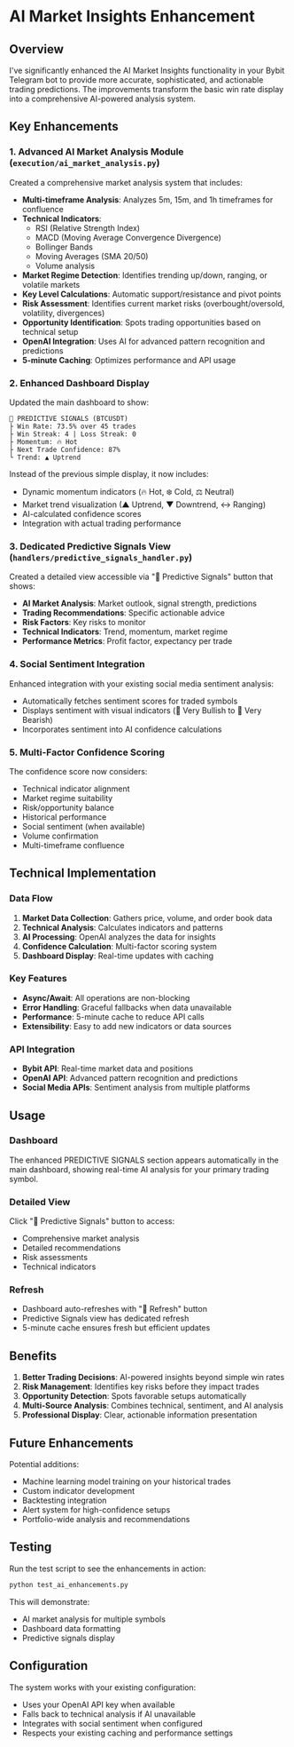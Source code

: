 # AI Market Insights Enhancement

## Overview

I've significantly enhanced the AI Market Insights functionality in your Bybit Telegram bot to provide more accurate, sophisticated, and actionable trading predictions. The improvements transform the basic win rate display into a comprehensive AI-powered analysis system.

## Key Enhancements

### 1. **Advanced AI Market Analysis Module** (`execution/ai_market_analysis.py`)

Created a comprehensive market analysis system that includes:

- **Multi-timeframe Analysis**: Analyzes 5m, 15m, and 1h timeframes for confluence
- **Technical Indicators**: 
  - RSI (Relative Strength Index)
  - MACD (Moving Average Convergence Divergence)
  - Bollinger Bands
  - Moving Averages (SMA 20/50)
  - Volume analysis
- **Market Regime Detection**: Identifies trending up/down, ranging, or volatile markets
- **Key Level Calculations**: Automatic support/resistance and pivot points
- **Risk Assessment**: Identifies current market risks (overbought/oversold, volatility, divergences)
- **Opportunity Identification**: Spots trading opportunities based on technical setup
- **OpenAI Integration**: Uses AI for advanced pattern recognition and predictions
- **5-minute Caching**: Optimizes performance and API usage

### 2. **Enhanced Dashboard Display**

Updated the main dashboard to show:

```
🎯 PREDICTIVE SIGNALS (BTCUSDT)
├ Win Rate: 73.5% over 45 trades
├ Win Streak: 4 | Loss Streak: 0
├ Momentum: 🔥 Hot
├ Next Trade Confidence: 87%
└ Trend: ▲ Uptrend
```

Instead of the previous simple display, it now includes:
- Dynamic momentum indicators (🔥 Hot, ❄️ Cold, ⚖️ Neutral)
- Market trend visualization (▲ Uptrend, ▼ Downtrend, ↔️ Ranging)
- AI-calculated confidence scores
- Integration with actual trading performance

### 3. **Dedicated Predictive Signals View** (`handlers/predictive_signals_handler.py`)

Created a detailed view accessible via "🎯 Predictive Signals" button that shows:

- **AI Market Analysis**: Market outlook, signal strength, predictions
- **Trading Recommendations**: Specific actionable advice
- **Risk Factors**: Key risks to monitor
- **Technical Indicators**: Trend, momentum, market regime
- **Performance Metrics**: Profit factor, expectancy per trade

### 4. **Social Sentiment Integration**

Enhanced integration with your existing social media sentiment analysis:
- Automatically fetches sentiment scores for traded symbols
- Displays sentiment with visual indicators (🚀 Very Bullish to 🔻 Very Bearish)
- Incorporates sentiment into AI confidence calculations

### 5. **Multi-Factor Confidence Scoring**

The confidence score now considers:
- Technical indicator alignment
- Market regime suitability
- Risk/opportunity balance
- Historical performance
- Social sentiment (when available)
- Volume confirmation
- Multi-timeframe confluence

## Technical Implementation

### Data Flow

1. **Market Data Collection**: Gathers price, volume, and order book data
2. **Technical Analysis**: Calculates indicators and patterns
3. **AI Processing**: OpenAI analyzes the data for insights
4. **Confidence Calculation**: Multi-factor scoring system
5. **Dashboard Display**: Real-time updates with caching

### Key Features

- **Async/Await**: All operations are non-blocking
- **Error Handling**: Graceful fallbacks when data unavailable
- **Performance**: 5-minute cache to reduce API calls
- **Extensibility**: Easy to add new indicators or data sources

### API Integration

- **Bybit API**: Real-time market data and positions
- **OpenAI API**: Advanced pattern recognition and predictions
- **Social Media APIs**: Sentiment analysis from multiple platforms

## Usage

### Dashboard
The enhanced PREDICTIVE SIGNALS section appears automatically in the main dashboard, showing real-time AI analysis for your primary trading symbol.

### Detailed View
Click "🎯 Predictive Signals" button to access:
- Comprehensive market analysis
- Detailed recommendations
- Risk assessments
- Technical indicators

### Refresh
- Dashboard auto-refreshes with "🔄 Refresh" button
- Predictive Signals view has dedicated refresh
- 5-minute cache ensures fresh but efficient updates

## Benefits

1. **Better Trading Decisions**: AI-powered insights beyond simple win rates
2. **Risk Management**: Identifies key risks before they impact trades
3. **Opportunity Detection**: Spots favorable setups automatically
4. **Multi-Source Analysis**: Combines technical, sentiment, and AI analysis
5. **Professional Display**: Clear, actionable information presentation

## Future Enhancements

Potential additions:
- Machine learning model training on your historical trades
- Custom indicator development
- Backtesting integration
- Alert system for high-confidence setups
- Portfolio-wide analysis and recommendations

## Testing

Run the test script to see the enhancements in action:
```bash
python test_ai_enhancements.py
```

This will demonstrate:
- AI market analysis for multiple symbols
- Dashboard data formatting
- Predictive signals display

## Configuration

The system works with your existing configuration:
- Uses your OpenAI API key when available
- Falls back to technical analysis if AI unavailable
- Integrates with social sentiment when configured
- Respects your existing caching and performance settings